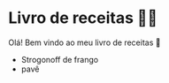 # Livro de receitas :man_cook:

Olá!
Bem vindo ao meu livro de receitas :wave:

- Strogonoff de frango 
- pavê